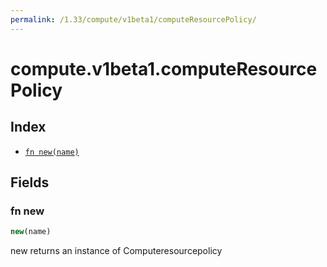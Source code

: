 ```yaml
---
permalink: /1.33/compute/v1beta1/computeResourcePolicy/
---
```


# compute.v1beta1.computeResourcePolicy



## Index

* [`fn new(name)`](#fn-new)

## Fields

### fn new

```ts
new(name)
```

new returns an instance of Computeresourcepolicy